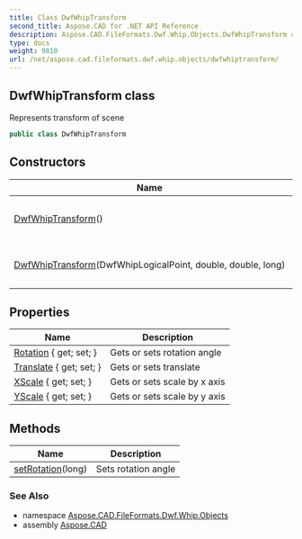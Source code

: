 ```yaml
---
title: Class DwfWhipTransform
second_title: Aspose.CAD for .NET API Reference
description: Aspose.CAD.FileFormats.Dwf.Whip.Objects.DwfWhipTransform class. Represents transform of scene
type: docs
weight: 9810
url: /net/aspose.cad.fileformats.dwf.whip.objects/dwfwhiptransform/
---
```

## DwfWhipTransform class

Represents transform of scene

```csharp
public class DwfWhipTransform
```

## Constructors

| Name | Description |
| --- | --- |
| [DwfWhipTransform](dwfwhiptransform/#constructor)() | Initializes a new instance of the `DwfWhipTransform` class |
| [DwfWhipTransform](dwfwhiptransform/#constructor_1)(DwfWhipLogicalPoint, double, double, long) | Initializes a new instance of the `DwfWhipTransform` class |

## Properties

| Name | Description |
| --- | --- |
| [Rotation](../../aspose.cad.fileformats.dwf.whip.objects/dwfwhiptransform/rotation/) { get; set; } | Gets or sets rotation angle |
| [Translate](../../aspose.cad.fileformats.dwf.whip.objects/dwfwhiptransform/translate/) { get; set; } | Gets or sets translate |
| [XScale](../../aspose.cad.fileformats.dwf.whip.objects/dwfwhiptransform/xscale/) { get; set; } | Gets or sets scale by x axis |
| [YScale](../../aspose.cad.fileformats.dwf.whip.objects/dwfwhiptransform/yscale/) { get; set; } | Gets or sets scale by y axis |

## Methods

| Name | Description |
| --- | --- |
| [setRotation](../../aspose.cad.fileformats.dwf.whip.objects/dwfwhiptransform/setrotation/)(long) | Sets rotation angle |

### See Also

* namespace [Aspose.CAD.FileFormats.Dwf.Whip.Objects](../../aspose.cad.fileformats.dwf.whip.objects/)
* assembly [Aspose.CAD](../../)


